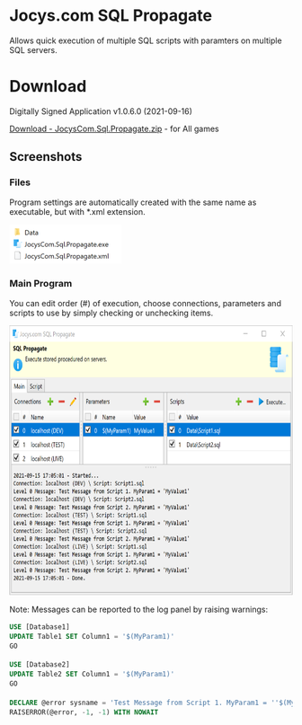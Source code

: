 # Jocys.com SQL Propagate

Allows quick execution of multiple SQL scripts with paramters on multiple SQL servers.

# Download

Digitally Signed Application v1.0.6.0 (2021-09-16)

[Download - JocysCom.Sql.Propagate.zip](https://github.com/JocysCom/SqlPropagate/releases/download/1.0.0.0/JocysCom.Sql.Propagate.zip) - for All games

## Screenshots

### Files

Program settings are automatically created with the same name as executable, but with \*.xml extension.

<img alt="Files" src="SqlPropagate/Documents/Images/JocysComSqlPropagate_Files.png" width="200" height="70">

### Main Program

You can edit order (#) of execution, choose connections, parameters and scripts to use by simply checking or unchecking items.

<img alt="Main From" src="SqlPropagate/Documents/Images/JocysComSqlPropagate.png" width="700" height="480">

Note: Messages can be reported to the log panel by raising warnings:

```SQL
USE [Database1]
UPDATE Table1 SET Column1 = '$(MyParam1)'
GO

USE [Database2]
UPDATE Table2 SET Column1 = '$(MyParam1)'
GO

DECLARE @error sysname = 'Test Message from Script 1. MyParam1 = ''$(MyParam1)'''
RAISERROR(@error, -1, -1) WITH NOWAIT
```

